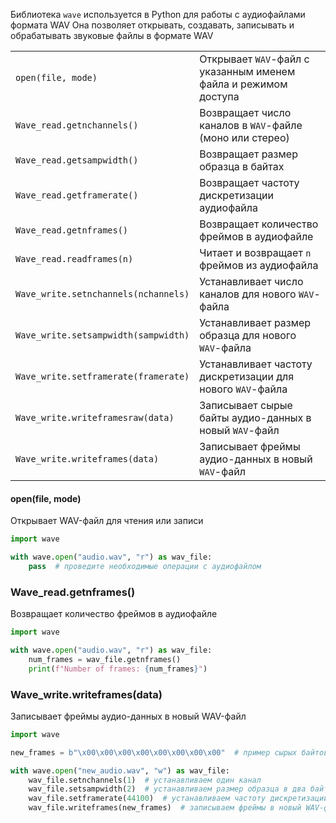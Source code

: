 Библиотека `wave` используется в Python для работы с аудиофайлами формата WAV
Она позволяет открывать, создавать, записывать и обрабатывать звуковые файлы в формате WAV

|                                      |                                                                 |
|--------------------------------------|-----------------------------------------------------------------|
| `open(file, mode)`                   | Открывает `WAV`-файл с указанным именем файла и режимом доступа |
| `Wave_read.getnchannels()`           | Возвращает число каналов в `WAV`-файле (моно или стерео)        |
| `Wave_read.getsampwidth()`           | Возвращает размер образца в байтах                              |
| `Wave_read.getframerate()`           | Возвращает частоту дискретизации аудиофайла                     |
| `Wave_read.getnframes()`             | Возвращает количество фреймов в аудиофайле                      |
| `Wave_read.readframes(n)`            | Читает и возвращает `n` фреймов из аудиофайла                   |
| `Wave_write.setnchannels(nchannels)` | Устанавливает число каналов для нового `WAV`-файла              |
| `Wave_write.setsampwidth(sampwidth)` | Устанавливает размер образца для нового `WAV`-файла             |
| `Wave_write.setframerate(framerate)` | Устанавливает частоту дискретизации для нового `WAV`-файла      |
| `Wave_write.writeframesraw(data)`    | Записывает сырые байты аудио-данных в новый `WAV`-файл          |
| `Wave_write.writeframes(data)`       | Записывает фреймы аудио-данных в новый `WAV`-файл               |

#### open(file, mode)
Открывает WAV-файл для чтения или записи

```python
import wave

with wave.open("audio.wav", "r") as wav_file:
    pass  # проведите необходимые операции с аудиофайлом
```

### Wave_read.getnframes()
Возвращает количество фреймов в аудиофайле

```python
import wave

with wave.open("audio.wav", "r") as wav_file:
    num_frames = wav_file.getnframes()
    print(f"Number of frames: {num_frames}")
```

### Wave_write.writeframes(data)
Записывает фреймы аудио-данных в новый WAV-файл

```python
import wave

new_frames = b"\x00\x00\x00\x00\x00\x00\x00\x00"  # пример сырых байтов аудио-данных

with wave.open("new_audio.wav", "w") as wav_file:
    wav_file.setnchannels(1)  # устанавливаем один канал
    wav_file.setsampwidth(2)  # устанавливаем размер образца в два байта
    wav_file.setframerate(44100)  # устанавливаем частоту дискретизации в 44100 Гц
    wav_file.writeframes(new_frames)  # записываем фреймы в новый WAV-файл
```
